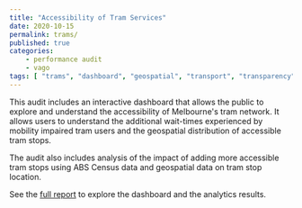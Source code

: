 ```yaml
---
title: "Accessibility of Tram Services"
date: 2020-10-15
permalink: trams/
published: true
categories:
    - performance audit
    - vago
tags: [ "trams", "dashboard", "geospatial", "transport", "transparency" ]
---
```


This audit includes an interactive dashboard that allows the public to explore and understand the accessibility of Melbourne's tram network. It allows users to understand the additional wait-times experienced by mobility impaired tram users and the geospatial distribution of accessible tram stops.

The audit also includes analysis of the impact of adding more accessible tram stops using ABS Census data and geospatial data on tram stop location.

See the [full report](https://www.audit.vic.gov.au/report/accessibility-tram-services?) to explore the dashboard and the analytics results.